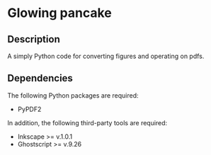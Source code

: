 # Glowing pancake
## Description
A simply Python code for converting figures and operating on pdfs.

## Dependencies
The following Python packages are required:
* PyPDF2

In addition, the following third-party tools are required:
* Inkscape >= v.1.0.1
* Ghostscript >= v.9.26
